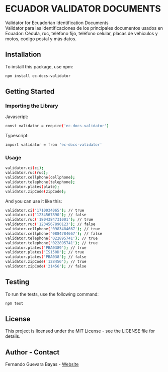 # ECUADOR VALIDATOR DOCUMENTS

Validator for Ecuadorian Identification Documents  
Validator para las identificaciones de los principales documentos usados en Ecuador: Cédula, ruc, teléfono fijo,
teléfono celular, placas de vehiculos y motos, codigo postal y más datos.

## Installation

To install this package, use npm:

```sh
npm install ec-docs-validator
```

## Getting Started

### Importing the Library

Javascript:

```sh
const validator = require('ec-docs-validator')
```

Typescript:

```sh
import validator = from 'ec-docs-validator'
```

### Usage

```sh
validator.ci(ci);
validator.ruc(ruc);
validator.cellphone(cellphone);
validator.telephone(telephone);
validator.plates(plate);
validator.zipCode(zipCode);
```

And you can use it like this:

```sh
validator.ci('1710034065'); // true
validator.ci('1234567890'); // false
validator.ruc('1804384731001'); // true
validator.ruc('1234567890123'); // false
validator.cellphone('0983484667'); // true
validator.cellphone('0884784667'); // false
validator.telephone('022895741'); // true
validator.telephone('022895741'); // true
validator.plates('PBA0389'); // true
validator.plates('IS150D'); // true
validator.plates('PBA038'); // false
validator.zipCode('128456'); // true
validator.zipCode('21456'); // false
```

## Testing

To run the tests, use the following command:

```sh
npm test
```

## License

This project is licensed under the MIT License - see the LICENSE file for details.

## Author - Contact

Fernando Guevara Bayas - [Website](https://portfolio-ggt.pages.dev)
